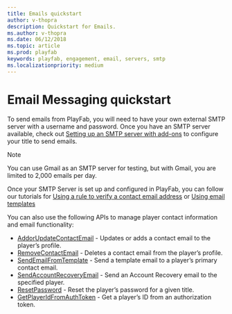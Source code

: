 ```yaml
---
title: Emails quickstart
author: v-thopra
description: Quickstart for Emails.
ms.author: v-thopra
ms.date: 06/12/2018
ms.topic: article
ms.prod: playfab
keywords: playfab, engagement, email, servers, smtp
ms.localizationpriority: medium
---
```


# Email Messaging quickstart

To send emails from PlayFab, you will need to have your own external SMTP server with a username and password. Once you have an SMTP server available, check out [Setting up an SMTP server with add-ons](../../engagement/emails/setting-up-an-smtp-server-with-add-ons.md) to configure your title to send emails.

> [!NOTE]
> You can use Gmail as an SMTP server for testing, but with Gmail, you are limited to 2,000 emails per day.

Once your SMTP Server is set up and configured in PlayFab, you can follow our tutorials for [Using a rule to verify a contact email address](using-a-rule-to-verify-a-contact-email-address.md) or [Using email templates](using-email-templates-to-send-an-account-recovery-email.md)

You can also use the following APIs to manage player contact information and email functionality:

- [AddorUpdateContactEmail](xref:titleid.playfabapi.com.client.accountmanagement.addorupdatecontactemail) - Updates or adds a contact email to the player’s profile.
- [RemoveContactEmail](xref:titleid.playfabapi.com.client.accountmanagement.removecontactemail) - Deletes a contact email from the player’s profile.
- [SendEmailFromTemplate](xref:titleid.playfabapi.com.server.accountmanagement.sendemailfromtemplate) - Send a template email to a player’s primary contact email.
- [SendAccountRecoveryEmail](xref:titleid.playfabapi.com.admin.accountmanagement.sendaccountrecoveryemail) - Send an Account Recovery email to the specified player.
- [ResetPassword](xref:titleid.playfabapi.com.admin.accountmanagement.resetpassword) - Reset the player’s password for a given title.
- [GetPlayerIdFromAuthToken](xref:titleid.playfabapi.com.admin.accountmanagement.getplayeridfromauthtoken) - Get a player’s ID from an authorization token.
